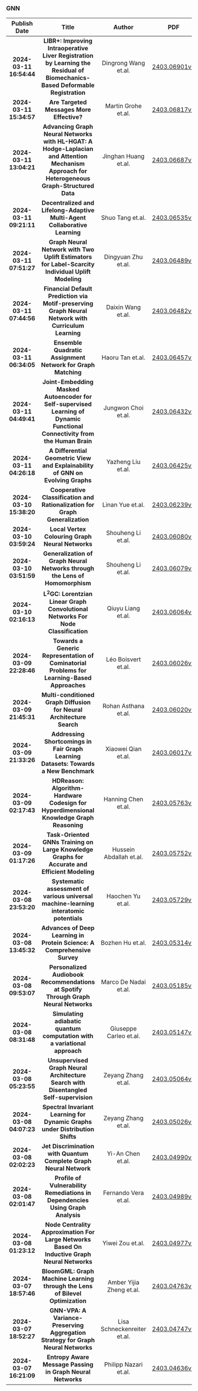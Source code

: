 
### GNN
|Publish Date|Title|Author|PDF|Code|
| :---: | :---: | :---: | :---: | :---: |
|**2024-03-11 16:54:44**|**LIBR+: Improving Intraoperative Liver Registration by Learning the   Residual of Biomechanics-Based Deformable Registration**|Dingrong Wang et.al.|[2403.06901v1](http://arxiv.org/abs/2403.06901v1)|null|
|**2024-03-11 15:34:57**|**Are Targeted Messages More Effective?**|Martin Grohe et.al.|[2403.06817v1](http://arxiv.org/abs/2403.06817v1)|null|
|**2024-03-11 13:04:21**|**Advancing Graph Neural Networks with HL-HGAT: A Hodge-Laplacian and   Attention Mechanism Approach for Heterogeneous Graph-Structured Data**|Jinghan Huang et.al.|[2403.06687v1](http://arxiv.org/abs/2403.06687v1)|null|
|**2024-03-11 09:21:11**|**Decentralized and Lifelong-Adaptive Multi-Agent Collaborative Learning**|Shuo Tang et.al.|[2403.06535v1](http://arxiv.org/abs/2403.06535v1)|[link](https://github.com/ShuoTang123/DeLAMA)|
|**2024-03-11 07:51:27**|**Graph Neural Network with Two Uplift Estimators for Label-Scarcity   Individual Uplift Modeling**|Dingyuan Zhu et.al.|[2403.06489v1](http://arxiv.org/abs/2403.06489v1)|null|
|**2024-03-11 07:44:56**|**Financial Default Prediction via Motif-preserving Graph Neural Network   with Curriculum Learning**|Daixin Wang et.al.|[2403.06482v1](http://arxiv.org/abs/2403.06482v1)|null|
|**2024-03-11 06:34:05**|**Ensemble Quadratic Assignment Network for Graph Matching**|Haoru Tan et.al.|[2403.06457v1](http://arxiv.org/abs/2403.06457v1)|null|
|**2024-03-11 04:49:41**|**Joint-Embedding Masked Autoencoder for Self-supervised Learning of   Dynamic Functional Connectivity from the Human Brain**|Jungwon Choi et.al.|[2403.06432v1](http://arxiv.org/abs/2403.06432v1)|null|
|**2024-03-11 04:26:18**|**A Differential Geometric View and Explainability of GNN on Evolving   Graphs**|Yazheng Liu et.al.|[2403.06425v1](http://arxiv.org/abs/2403.06425v1)|null|
|**2024-03-10 15:38:20**|**Cooperative Classification and Rationalization for Graph Generalization**|Linan Yue et.al.|[2403.06239v1](http://arxiv.org/abs/2403.06239v1)|[link](https://github.com/yuelinan/Codes-of-C2R)|
|**2024-03-10 03:59:24**|**Local Vertex Colouring Graph Neural Networks**|Shouheng Li et.al.|[2403.06080v1](http://arxiv.org/abs/2403.06080v1)|[link](https://github.com/seanli3/lvc)|
|**2024-03-10 03:51:59**|**Generalization of Graph Neural Networks through the Lens of Homomorphism**|Shouheng Li et.al.|[2403.06079v1](http://arxiv.org/abs/2403.06079v1)|null|
|**2024-03-10 02:16:13**|**L$^2$GC: Lorentzian Linear Graph Convolutional Networks For Node   Classification**|Qiuyu Liang et.al.|[2403.06064v1](http://arxiv.org/abs/2403.06064v1)|[link](https://github.com/llqy123/LLGC-master)|
|**2024-03-09 22:28:46**|**Towards a Generic Representation of Cominatorial Problems for   Learning-Based Approaches**|Léo Boisvert et.al.|[2403.06026v1](http://arxiv.org/abs/2403.06026v1)|[link](https://github.com/corail-research/learning-generic-csp})|
|**2024-03-09 21:45:31**|**Multi-conditioned Graph Diffusion for Neural Architecture Search**|Rohan Asthana et.al.|[2403.06020v1](http://arxiv.org/abs/2403.06020v1)|[link](https://github.com/rohanasthana/dinas)|
|**2024-03-09 21:33:26**|**Addressing Shortcomings in Fair Graph Learning Datasets: Towards a New   Benchmark**|Xiaowei Qian et.al.|[2403.06017v1](http://arxiv.org/abs/2403.06017v1)|[link](https://github.com/xweiq/benchmark-graphfairness)|
|**2024-03-09 02:17:43**|**HDReason: Algorithm-Hardware Codesign for Hyperdimensional Knowledge   Graph Reasoning**|Hanning Chen et.al.|[2403.05763v1](http://arxiv.org/abs/2403.05763v1)|null|
|**2024-03-09 01:17:26**|**Task-Oriented GNNs Training on Large Knowledge Graphs for Accurate and   Efficient Modeling**|Hussein Abdallah et.al.|[2403.05752v1](http://arxiv.org/abs/2403.05752v1)|[link](https://github.com/cods-gcs/kgtosa)|
|**2024-03-08 23:53:20**|**Systematic assessment of various universal machine-learning interatomic   potentials**|Haochen Yu et.al.|[2403.05729v1](http://arxiv.org/abs/2403.05729v1)|null|
|**2024-03-08 13:45:32**|**Advances of Deep Learning in Protein Science: A Comprehensive Survey**|Bozhen Hu et.al.|[2403.05314v1](http://arxiv.org/abs/2403.05314v1)|null|
|**2024-03-08 09:53:07**|**Personalized Audiobook Recommendations at Spotify Through Graph Neural   Networks**|Marco De Nadai et.al.|[2403.05185v1](http://arxiv.org/abs/2403.05185v1)|null|
|**2024-03-08 08:31:48**|**Simulating adiabatic quantum computation with a variational approach**|Giuseppe Carleo et.al.|[2403.05147v1](http://arxiv.org/abs/2403.05147v1)|null|
|**2024-03-08 05:23:55**|**Unsupervised Graph Neural Architecture Search with Disentangled   Self-supervision**|Zeyang Zhang et.al.|[2403.05064v1](http://arxiv.org/abs/2403.05064v1)|null|
|**2024-03-08 04:07:23**|**Spectral Invariant Learning for Dynamic Graphs under Distribution Shifts**|Zeyang Zhang et.al.|[2403.05026v1](http://arxiv.org/abs/2403.05026v1)|null|
|**2024-03-08 02:02:23**|**Jet Discrimination with Quantum Complete Graph Neural Network**|Yi-An Chen et.al.|[2403.04990v1](http://arxiv.org/abs/2403.04990v1)|null|
|**2024-03-08 02:01:47**|**Profile of Vulnerability Remediations in Dependencies Using Graph   Analysis**|Fernando Vera et.al.|[2403.04989v1](http://arxiv.org/abs/2403.04989v1)|null|
|**2024-03-08 01:23:12**|**Node Centrality Approximation For Large Networks Based On Inductive   Graph Neural Networks**|Yiwei Zou et.al.|[2403.04977v1](http://arxiv.org/abs/2403.04977v1)|null|
|**2024-03-07 18:57:46**|**BloomGML: Graph Machine Learning through the Lens of Bilevel   Optimization**|Amber Yijia Zheng et.al.|[2403.04763v1](http://arxiv.org/abs/2403.04763v1)|[link](https://github.com/amberyzheng/BloomGML.LetgraphMLbloom)|
|**2024-03-07 18:52:27**|**GNN-VPA: A Variance-Preserving Aggregation Strategy for Graph Neural   Networks**|Lisa Schneckenreiter et.al.|[2403.04747v1](http://arxiv.org/abs/2403.04747v1)|[link](https://github.com/ml-jku/gnn-vpa)|
|**2024-03-07 16:21:09**|**Entropy Aware Message Passing in Graph Neural Networks**|Philipp Nazari et.al.|[2403.04636v1](http://arxiv.org/abs/2403.04636v1)|[link](https://github.com/oliver-lemke/entropy_aware_message_passing)|
